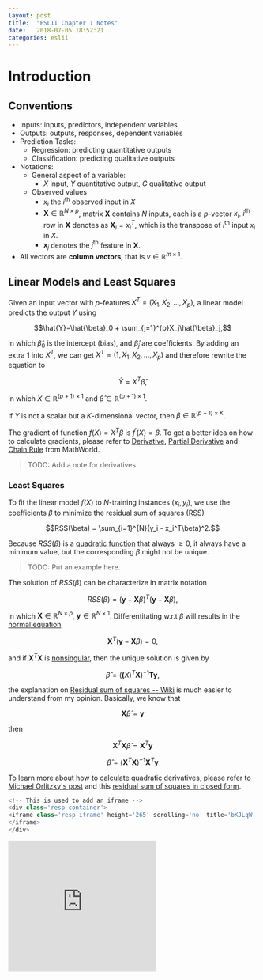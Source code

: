 ```yaml
---
layout: post
title:  "ESLII Chapter 1 Notes"
date:   2018-07-05 18:52:21
categories: eslii
---
```

# Introduction

## Conventions
* Inputs: inputs, predictors, independent variables
* Outputs: outputs, responses, dependent variables
* Prediction Tasks: 
	* Regression: predicting quantitative outputs
	* Classification: predicting qualitative outputs
* Notations:
	* General aspect of a variable:
		* $X$ input, $Y$ quantitative output, $G$ qualitative output
	* Observed values
		* $x_i$ the $i^{\textsf{th}}$ observed input in $X$
		* $\mathbf{X}\in\mathbb{R}^{N\times p}$, matrix $\mathbf{X}$ contains $N$ inputs, each is a $p$-vector $x_i$. $i^{\textsf{th}}$ row in $\mathbf{X}$ denotes as $\mathbf{X}_i = x_i^T$, which is the transpose of $i^{\textsf{th}}$ input $x_i$ in $X$.
		* $\mathbf{x}_j$ denotes the $j^{\textsf{th}}$ feature in $\mathbf{X}$.
* All vectors are **column vectors**, that is $v \in \mathbb{R}^{m \times 1}$.

## Linear Models and Least Squares
Given an input vector with $p$-features $X^T = (X_1, X_2,\ldots,X_p)$, a linear model predicts the output $Y$ using 

$$\hat{Y}=\hat{\beta}_0 + \sum_{j=1}^{p}X_j\hat{\beta}_j,$$

in which $\hat{\beta}_0$ is the intercept (bias), and $\hat{\beta}_j$ are coefficients. By adding an extra $1$ into $X^T$, we can get $X^T = (1, X_1, X_2, \ldots, X_p)$ and therefore rewrite the equation to

$$\hat{Y} = X^T\hat{\beta},$$

in which $X \in \mathbb{R}^{(p + 1) \times 1}$ and $\hat{\beta} \in \mathbb{R}^{(p + 1) \times 1}$.

If $Y$ is not a scalar but a $K$-dimensional vector, then $\beta \in \mathbb{R}^{(p+1)\times K}$.

The gradient of function $f(X)=X^T\beta$ is $f^\prime(X)=\beta$. To get a better idea on how to calculate gradients, please refer to [Derivative], [Partial Derivative] and [Chain Rule] from MathWorld.

> TODO: Add a note for derivatives.

### Least Squares

To fit the linear model $f(X)$ to $N$-training instances $(x_i, y_i)$, we use the coefficients $\beta$ to minimize the residual sum of squares ([RSS])

$$RSS(\beta) = \sum_{i=1}^{N}(y_i - x_i^T\beta)^2.$$

Because $RSS(\beta)$ is a [quadratic function] that always $\geq 0$, it always have a minimum value, but the corresponding $\beta$ might not be unique. 

> TODO: Put an example here.

The solution of $RSS(\beta)$ can be characterize in matrix notation 

$$RSS(\beta) = (\mathbf{y} - \mathbf{X}\beta)^T(\mathbf{y} - \mathbf{X}\beta),$$

in which $\mathbf{X}\in\mathbb{R}^{N\times p}$, $\mathbf{y}\in\mathbb{R}^{N\times 1}$. Differentitating w.r.t $\beta$ will results in the [normal equation]

$$\mathbf{X}^{T}(\mathbf{y} - \mathbf{X}\beta)=0,$$

and if $\mathbf{X}^T\mathbf{X}$ is [nonsingular], then the unique solution is given by

$$\hat{\beta}=(\mathbf(X)^T\mathbf{X})^{-1}\mathbf{T}\mathbf{y},$$

the explanation on [Residual sum of squares -- Wiki] is much easier to understand from my opinion. Basically, we know that 

$$\mathbf{X}\hat\beta = \mathbf{y}$$

then

$$\mathbf{X}^T\mathbf{X}\hat\beta = \mathbf{X}^T\mathbf{y}$$

$$\hat\beta = (\mathbf{X}^T\mathbf{X})^{-1}\mathbf{X}^T\mathbf{y}$$


To learn more about how to calculate quadratic derivatives, please refer to [Michael Orlitzky's post] and this [residual sum of squares in closed form].

[Derivative]: http://mathworld.wolfram.com/Derivative.html
[Partial Derivative]: http://mathworld.wolfram.com/PartialDerivative.html
[Chain Rule]: http://mathworld.wolfram.com/ChainRule.html
[RSS]: https://en.wikipedia.org/wiki/Residual_sum_of_squares
[quadratic function]: http://dl.uncw.edu/digilib/Mathematics/Algebra/mat111hb/PandR/quadratic/quadratic.html
[normal equation]: http://mathworld.wolfram.com/NormalEquation.html
[Michael Orlitzky's post]: http://michael.orlitzky.com/articles/the_derivative_of_a_quadratic_form.xhtml
[residual sum of squares in closed form]: https://math.stackexchange.com/questions/756679/least-squares-residual-sum-of-squares-in-closed-form
[nonsingular]: http://mathworld.wolfram.com/NonsingularMatrix.html
[Residual sum of squares -- Wiki]: https://en.wikipedia.org/wiki/Residual_sum_of_squares

```javascript
<!-- This is used to add an iframe -->
<div class='resp-container'>
<iframe class='resp-iframe' height='265' scrolling='no' title='bKJLqW' src='https://codepen.io/bxshi/embed/bKJLqW/?height=265&theme-id=0&default-tab=result&embed-version=2' frameborder='no' allowtransparency='  ' allowfullscreen='  '>
</iframe>
</div>
```

<!-- This is used to add an iframe -->
<div class='resp-container'>
<iframe class='resp-iframe' height='265' scrolling='no' title='bKJLqW' src='https://codepen.io/bxshi/embed/bKJLqW/?height=265&theme-id=0&default-tab=result&embed-version=2' frameborder='no' allowtransparency='  ' allowfullscreen='  '>
</iframe>
</div>
